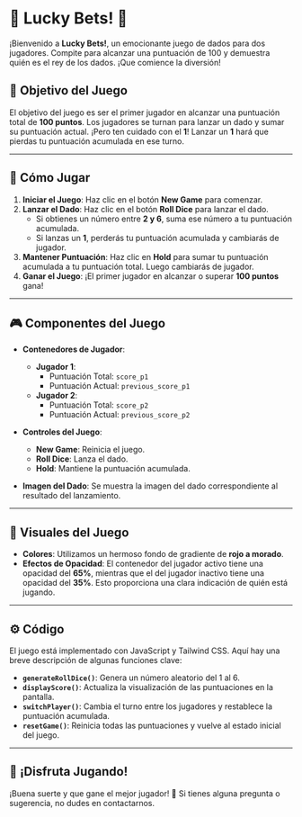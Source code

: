 # 🎲 **Lucky Bets!** 🎲

¡Bienvenido a **Lucky Bets!**, un emocionante juego de dados para dos jugadores. Compite para alcanzar una puntuación de 100 y demuestra quién es el rey de los dados. ¡Que comience la diversión!

## 🌟 **Objetivo del Juego**

El objetivo del juego es ser el primer jugador en alcanzar una puntuación total de **100 puntos**. Los jugadores se turnan para lanzar un dado y sumar su puntuación actual. ¡Pero ten cuidado con el **1**! Lanzar un **1** hará que pierdas tu puntuación acumulada en ese turno.

---

## 🔄 **Cómo Jugar**

1. **Iniciar el Juego**: Haz clic en el botón **New Game** para comenzar.
2. **Lanzar el Dado**: Haz clic en el botón **Roll Dice** para lanzar el dado.
   - Si obtienes un número entre **2 y 6**, suma ese número a tu puntuación acumulada.
   - Si lanzas un **1**, perderás tu puntuación acumulada y cambiarás de jugador.
3. **Mantener Puntuación**: Haz clic en **Hold** para sumar tu puntuación acumulada a tu puntuación total. Luego cambiarás de jugador.
4. **Ganar el Juego**: ¡El primer jugador en alcanzar o superar **100 puntos** gana!

---

## 🎮 **Componentes del Juego**

- **Contenedores de Jugador**:
  - **Jugador 1**: 
    - Puntuación Total: `score_p1`
    - Puntuación Actual: `previous_score_p1`
  - **Jugador 2**: 
    - Puntuación Total: `score_p2`
    - Puntuación Actual: `previous_score_p2`

- **Controles del Juego**:
  - **New Game**: Reinicia el juego.
  - **Roll Dice**: Lanza el dado.
  - **Hold**: Mantiene la puntuación acumulada.

- **Imagen del Dado**: Se muestra la imagen del dado correspondiente al resultado del lanzamiento.

---

## 🌈 **Visuales del Juego**

- **Colores**: Utilizamos un hermoso fondo de gradiente de **rojo a morado**.
- **Efectos de Opacidad**: El contenedor del jugador activo tiene una opacidad del **65%**, mientras que el del jugador inactivo tiene una opacidad del **35%**. Esto proporciona una clara indicación de quién está jugando.

---

## ⚙️ **Código**

El juego está implementado con JavaScript y Tailwind CSS. Aquí hay una breve descripción de algunas funciones clave:

- **`generateRollDice()`**: Genera un número aleatorio del 1 al 6.
- **`displayScore()`**: Actualiza la visualización de las puntuaciones en la pantalla.
- **`switchPlayer()`**: Cambia el turno entre los jugadores y restablece la puntuación acumulada.
- **`resetGame()`**: Reinicia todas las puntuaciones y vuelve al estado inicial del juego.

---

## 🎉 **¡Disfruta Jugando!**

¡Buena suerte y que gane el mejor jugador! 🎉 Si tienes alguna pregunta o sugerencia, no dudes en contactarnos.
